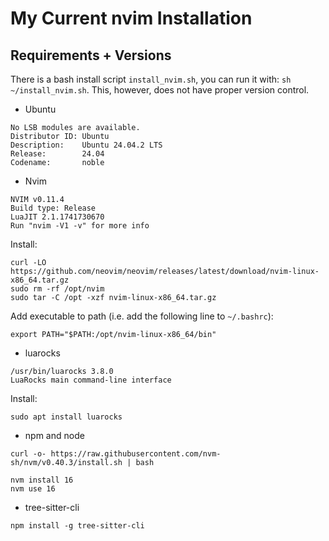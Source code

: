 # My Current nvim Installation

## Requirements + Versions
There is a bash install script ```install_nvim.sh```, you can run it with: ```sh ~/install_nvim.sh```. This, however, does not have proper version control.

- Ubuntu 
```
No LSB modules are available.
Distributor ID: Ubuntu
Description:    Ubuntu 24.04.2 LTS
Release:        24.04
Codename:       noble
```

- Nvim
```
NVIM v0.11.4
Build type: Release
LuaJIT 2.1.1741730670
Run "nvim -V1 -v" for more info
```

Install:
```
curl -LO https://github.com/neovim/neovim/releases/latest/download/nvim-linux-x86_64.tar.gz
sudo rm -rf /opt/nvim
sudo tar -C /opt -xzf nvim-linux-x86_64.tar.gz
```
Add executable to path (i.e. add the following line to ```~/.bashrc```):
```
export PATH="$PATH:/opt/nvim-linux-x86_64/bin"
```
- luarocks
``` 
/usr/bin/luarocks 3.8.0
LuaRocks main command-line interface
```

Install:
```
sudo apt install luarocks
```

- npm and node 

```
curl -o- https://raw.githubusercontent.com/nvm-sh/nvm/v0.40.3/install.sh | bash
```
```
nvm install 16
nvm use 16
```

- tree-sitter-cli
```
npm install -g tree-sitter-cli
```

